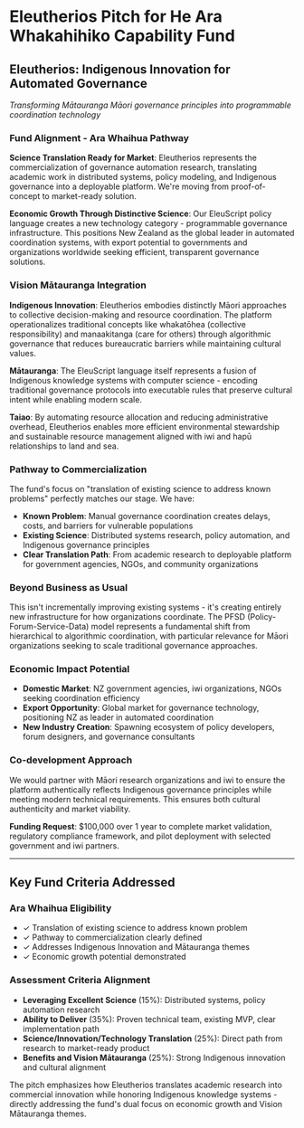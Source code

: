 # Eleutherios Pitch for He Ara Whakahihiko Capability Fund

## Eleutherios: Indigenous Innovation for Automated Governance
*Transforming Mātauranga Māori governance principles into programmable coordination technology*

### Fund Alignment - Ara Whaihua Pathway

**Science Translation Ready for Market**: Eleutherios represents the commercialization of governance automation research, translating academic work in distributed systems, policy modeling, and Indigenous governance into a deployable platform. We're moving from proof-of-concept to market-ready solution.

**Economic Growth Through Distinctive Science**: Our EleuScript policy language creates a new technology category - programmable governance infrastructure. This positions New Zealand as the global leader in automated coordination systems, with export potential to governments and organizations worldwide seeking efficient, transparent governance solutions.

### Vision Mātauranga Integration

**Indigenous Innovation**: Eleutherios embodies distinctly Māori approaches to collective decision-making and resource coordination. The platform operationalizes traditional concepts like whakatōhea (collective responsibility) and manaakitanga (care for others) through algorithmic governance that reduces bureaucratic barriers while maintaining cultural values.

**Mātauranga**: The EleuScript language itself represents a fusion of Indigenous knowledge systems with computer science - encoding traditional governance protocols into executable rules that preserve cultural intent while enabling modern scale.

**Taiao**: By automating resource allocation and reducing administrative overhead, Eleutherios enables more efficient environmental stewardship and sustainable resource management aligned with iwi and hapū relationships to land and sea.

### Pathway to Commercialization

The fund's focus on "translation of existing science to address known problems" perfectly matches our stage. We have:
- **Known Problem**: Manual governance coordination creates delays, costs, and barriers for vulnerable populations
- **Existing Science**: Distributed systems research, policy automation, and Indigenous governance principles
- **Clear Translation Path**: From academic research to deployable platform for government agencies, NGOs, and community organizations

### Beyond Business as Usual

This isn't incrementally improving existing systems - it's creating entirely new infrastructure for how organizations coordinate. The PFSD (Policy-Forum-Service-Data) model represents a fundamental shift from hierarchical to algorithmic coordination, with particular relevance for Māori organizations seeking to scale traditional governance approaches.

### Economic Impact Potential

- **Domestic Market**: NZ government agencies, iwi organizations, NGOs seeking coordination efficiency
- **Export Opportunity**: Global market for governance technology, positioning NZ as leader in automated coordination
- **New Industry Creation**: Spawning ecosystem of policy developers, forum designers, and governance consultants

### Co-development Approach

We would partner with Māori research organizations and iwi to ensure the platform authentically reflects Indigenous governance principles while meeting modern technical requirements. This ensures both cultural authenticity and market viability.

**Funding Request**: $100,000 over 1 year to complete market validation, regulatory compliance framework, and pilot deployment with selected government and iwi partners.

---

## Key Fund Criteria Addressed

### Ara Whaihua Eligibility
- ✓ Translation of existing science to address known problem
- ✓ Pathway to commercialization clearly defined
- ✓ Addresses Indigenous Innovation and Mātauranga themes
- ✓ Economic growth potential demonstrated

### Assessment Criteria Alignment
- **Leveraging Excellent Science** (15%): Distributed systems, policy automation research
- **Ability to Deliver** (35%): Proven technical team, existing MVP, clear implementation path
- **Science/Innovation/Technology Translation** (25%): Direct path from research to market-ready product
- **Benefits and Vision Mātauranga** (25%): Strong Indigenous innovation and cultural alignment

The pitch emphasizes how Eleutherios translates academic research into commercial innovation while honoring Indigenous knowledge systems - directly addressing the fund's dual focus on economic growth and Vision Mātauranga themes.